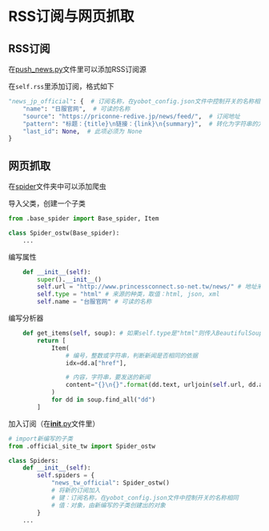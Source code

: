 # RSS订阅与网页抓取

## RSS订阅

在[push_news.py](../push_news.py)文件里可以添加RSS订阅源

在`self.rss`里添加订阅，格式如下

```python
"news_jp_official": {  # 订阅名称，在yobot_config.json文件中控制开关的名称相同
    "name": "日服官网",  # 可读的名称
    "source": "https://priconne-redive.jp/news/feed/",  # 订阅地址
    "pattern": "标题：{title}\n链接：{link}\n{summary}",  # 转化为字符串的方法
    "last_id": None,  # 此项必须为 None
}
```

## 网页抓取

在[spider](../spider/)文件夹中可以添加爬虫

导入父类，创建一个子类

```python
from .base_spider import Base_spider, Item

class Spider_ostw(Base_spider):
    ...
```

编写属性

```python
    def __init__(self):
        super().__init__()
        self.url = "http://www.princessconnect.so-net.tw/news/" # 地址来源
        self.type = "html" # 来源的种类，取值：html, json, xml
        self.name = "台服官网" # 可读的名称
```

编写分析器

```python
    def get_items(self, soup): # 如果self.type是"html"则传入BeautifulSoup对象
        return [
            Item(
                # 编号，整数或字符串，判断新闻是否相同的依据
                idx=dd.a["href"],

                # 内容，字符串，要发送的新闻
                content="{}\n{}".format(dd.text, urljoin(self.url, dd.a["href"]))
            )
            for dd in soup.find_all("dd")
        ]
```

加入订阅（在[__init__.py](./__init__.py)文件里）

```python
# import新编写的子类
from .official_site_tw import Spider_ostw

class Spiders:
    def __init__(self):
        self.spiders = {
            "news_tw_official": Spider_ostw()
            # 将新的订阅加入
            # 键：订阅名称，在yobot_config.json文件中控制开关的名称相同
            # 值：对象，由新编写的子类创建出的对象
        }
    ...
```
